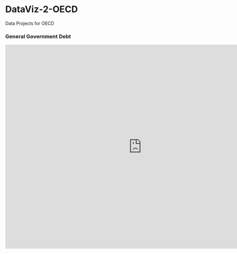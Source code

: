 # DataViz-2-OECD
Data Projects for OECD

### General Government Debt

<iframe src="https://data.oecd.org/chart/5CNI" width="860" height="645" style="border: 0" mozallowfullscreen="true" webkitallowfullscreen="true" allowfullscreen="true"><a href="https://data.oecd.org/chart/5CNI" target="_blank">OECD Chart: General government debt, Total, % of GDP, Annual, 2015</a></iframe>
